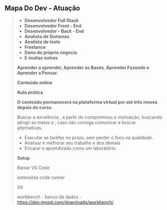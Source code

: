 ## Mapa Do Dev - Atuação



> 
>
> - **Desenvolvedor Full Stack**
> - **Desenvolvedor Front - End**
> - **Desenvolvedor - Back - End**
> - **Analista de Sistemas**
> - **Analista de teste**
> - **Freelance**
> - **Dono do próprio negocio**
> - **E muitas outras**
>
> **Aprender a aprender, Aprender as Bases, Aprender Fazendo e Aprender a Pensar.**
>
> **Conteúdo online**
>
> **Aula prática**
>
> **O conteúdo permanecerá na plataforma virtual por até três meses depois do curso.**
>
> Buscar a excelência , a partir do compromisso e motivação, buscando atingir as metas e , caso não consiga comunicar e buscar alternativas.
>
> - Executar as tarefas no prazo, sem perder o foco na qualidade.
> - Analisar e melhorar seu trabalho e dos demais
> - Encarar o aprendizado como um laboratório.
>
> **Setup**
>
> Baixar VS Code
>
> extensões code runner
>
> Git 
>
> workbench - banco de dados - https://dev.mysql.com/downloads/workbench/
>
> 
>
> 










